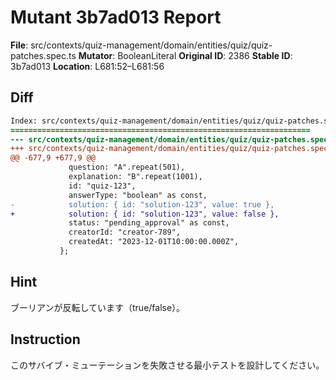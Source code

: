 # Mutant 3b7ad013 Report

**File**: src/contexts/quiz-management/domain/entities/quiz/quiz-patches.spec.ts
**Mutator**: BooleanLiteral
**Original ID**: 2386
**Stable ID**: 3b7ad013
**Location**: L681:52–L681:56

## Diff

```diff
Index: src/contexts/quiz-management/domain/entities/quiz/quiz-patches.spec.ts
===================================================================
--- src/contexts/quiz-management/domain/entities/quiz/quiz-patches.spec.ts	original
+++ src/contexts/quiz-management/domain/entities/quiz/quiz-patches.spec.ts	mutated #2386
@@ -677,9 +677,9 @@
             question: "A".repeat(501),
             explanation: "B".repeat(1001),
             id: "quiz-123",
             answerType: "boolean" as const,
-            solution: { id: "solution-123", value: true },
+            solution: { id: "solution-123", value: false },
             status: "pending_approval" as const,
             creatorId: "creator-789",
             createdAt: "2023-12-01T10:00:00.000Z",
           };
```

## Hint

ブーリアンが反転しています（true/false）。

## Instruction

このサバイブ・ミューテーションを失敗させる最小テストを設計してください。
